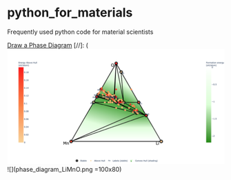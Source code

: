 # python_for_materials
Frequently used python code for material scientists

[Draw a Phase Diagram](phase_diagram.py)
[//]: (![alt text](phase_diagram_LiMnO.png "Phase Diagram")
![](phase_diagram_LiMnO.png =100x80)



